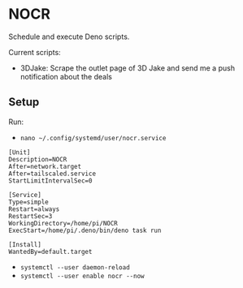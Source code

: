 # NOCR

Schedule and execute Deno scripts.

Current scripts:

- 3DJake: Scrape the outlet page of 3D Jake and send me a push notification about the deals

## Setup

Run:

- `nano ~/.config/systemd/user/nocr.service`

```shell
[Unit]
Description=NOCR
After=network.target
After=tailscaled.service
StartLimitIntervalSec=0

[Service]
Type=simple
Restart=always
RestartSec=3
WorkingDirectory=/home/pi/NOCR
ExecStart=/home/pi/.deno/bin/deno task run

[Install]
WantedBy=default.target
```

- `systemctl --user daemon-reload`
- `systemctl --user enable nocr --now`
